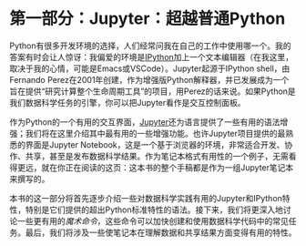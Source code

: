 # 第一部分：Jupyter：超越普通Python

Python有很多开发环境的选择，人们经常问我在自己的工作中使用哪一个。我的答案有时会让人惊讶：我偏爱的环境是[IPython](http://ipython.org)加上一个文本编辑器（在我这里，取决于我的心情，可能是Emacs或VSCode）。Jupyter起源于IPython shell，由Fernando Perez在2001年创建，作为增强版Python解释器，并已发展成为一个旨在提供“研究计算整个生命周期工具”的项目，用Perez的话来说。如果Python是我们数据科学任务的引擎，你可以把Jupyter看作是交互控制面板。

作为Python的一个有用的交互界面，[Jupyter](http://ipython.org)还为语言提供了一些有用的语法增强；我们将在这里介绍其中最有用的一些增强功能。也许Jupyter项目提供的最熟悉的界面是Jupyter Notebook，这是一个基于浏览器的环境，非常适合开发、协作、共享，甚至是发布数据科学结果。作为笔记本格式有用性的一个例子，无需看得更远，就在你正在阅读的这页：这本书的整个手稿都是作为一组Jupyter笔记本来撰写的。

本书的这一部分将首先逐步介绍一些对数据科学实践有用的Jupyter和IPython特性，特别是它们提供的超出Python标准特性的语法。接下来，我们将更深入地讨论一些更有用的*魔术命令*，这些命令可以加快创建和使用数据科学代码中的常见任务。最后，我们将涉及一些使笔记本在理解数据和共享结果方面变得有用的特性。
